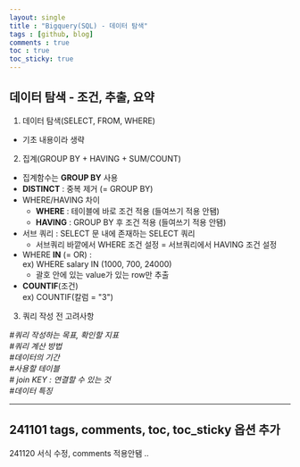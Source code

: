 ```yaml
---
layout: single
title : "Bigquery(SQL) - 데이터 탐색"
tags : [github, blog]
comments : true
toc : true
toc_sticky: true
---
```


## 데이터 탐색 - 조건, 추출, 요약  
  
1. 데이터 탐색(SELECT, FROM, WHERE)  
  * 기초 내용이라 생략  

2. 집계(GROUP BY + HAVING + SUM/COUNT)
  * 집계함수는 **GROUP BY** 사용  
  * **DISTINCT** : 중복 제거 (= GROUP BY)  
  * WHERE/HAVING 차이  
      - **WHERE** : 테이블에 바로 조건 적용 (들여쓰기 적용 안됌)  
      - **HAVING** : GROUP BY 후 조건 적용 (들여쓰기 적용 안됌)  
  * 서브 쿼리 : SELECT 문 내에 존재하는 SELECT 쿼리  
      - 서브쿼리 바깥에서 WHERE 조건 설정 = 서브쿼리에서 HAVING 조건 설정  
  * WHERE **IN** (= OR) :  
    ex) WHERE salary IN (1000, 700, 24000)  
      - 괄호 안에 있는 value가 있는 row만 추출  
  * **COUNTIF**(조건)  
  ex) COUNTIF(칼럼 = "3")  
  
3. 쿼리 작성 전 고려사항

*#쿼리 작성하는 목표, 확인할 지표*  
*#쿼리 계산 방법*  
*#데이터의 기간*  
*#사용할 테이블*  
*# join KEY : 연결할 수 있는 것*  
*#데이터 특징*

----
241101
tags, comments, toc, toc_sticky 옵션 추가 
----
241120
서식 수정, comments 적용안됌 ..
